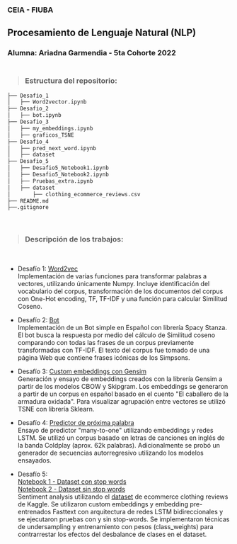 ### CEIA - FIUBA

## **Procesamiento de Lenguaje Natural (NLP)**<br />

### Alumna: Ariadna Garmendia - 5ta Cohorte 2022 <br /><br />


> ### Estructura del repositorio:<br />
```bash
├── Desafio_1
│   ├── Word2vector.ipynb
├── Desafio_2
│   ├── bot.ipynb
├── Desafio_3
│   ├── my_embeddings.ipynb
│   ├── graficos_TSNE
├── Desafio_4
│   ├── pred_next_word.ipynb
│   ├── dataset
├── Desafio_5
│   ├── Desafio5_Notebook1.ipynb
│   ├── Desafio5_Notebook2.ipynb
│   ├── Pruebas_extra.ipynb
│   ├── dataset
│       ├── clothing_ecommerce_reviews.csv
├── README.md
├──.gitignore
```
<br />

> ###  Descripción de los trabajos: <br />
<br />

*   Desafío 1: [Word2vec](https://github.com/arigarmendia/NLP/blob/main/Desafio_1/Word2vector.ipynb)<br />
    Implementación de varias funciones para transformar palabras a vectores, utilizando únicamente Numpy. Incluye identificación del vocabulario del corpus, transformación de los documentos del corpus con One-Hot encoding, TF, TF-IDF y una función para calcular Similitud Coseno.  

*   Desafío 2: [Bot](https://github.com/arigarmendia/NLP/blob/main/Desafio_2/bot.ipynb) <br />
    Implementación de un Bot simple en Español con librería Spacy Stanza. El bot busca la respuesta por medio del cálculo de Similitud coseno comparando con todas las frases de un corpus previamente transformadas con TF-IDF. El texto del corpus fue tomado de una página Web que contiene frases icónicas de los Simpsons. 

*   Desafío 3: [Custom embeddings con Gensim](https://github.com/arigarmendia/NLP/tree/main/Desafio_3) <br />
    Generación y ensayo de embeddings creados con la librería Gensim a partir de los modelos CBOW y Skipgram. Los embeddings se generaron a partir de un corpus en español basado en el cuento "El caballero de la armadura oxidada". Para visualizar agrupación entre vectores se utilizó TSNE con librería Sklearn.

*   Desafío 4: [Predictor de próxima palabra](https://github.com/arigarmendia/NLP/blob/main/Desafio_4/pred_next_word.ipynb) <br />
    Ensayo de predictor "many-to-one" utilizando embeddings y redes LSTM. Se utilizó un corpus basado en letras de canciones en inglés de la banda Coldplay (aprox. 62k palabras). Adicionalmente se probó un generador de secuencias autorregresivo utilizando los modelos ensayados.

*   Desafío 5: <br />
    [Notebook 1 - Dataset con stop words](https://github.com/arigarmendia/NLP/blob/main/Desafio_5/Desafio5_Notebook1.ipynb)<br />
    [Notebook 2 - Dataset sin stop words](https://github.com/arigarmendia/NLP/blob/main/Desafio_5/Desafio5_Notebook2.ipynb)<br />
    Sentiment analysis utilizando el [dataset](https://www.kaggle.com/datasets/nicapotato/womens-ecommerce-clothing-reviews/code) de ecommerce clothing reviews de Kaggle. Se utilizaron custom embeddings y embedding pre-entrenados Fasttext con arquitectura de redes LSTM bidireccionales y se ejecutaron pruebas con y sin stop-words. Se implementaron técnicas de undersampling y entrenamiento con pesos (class_weights) para contrarrestar los efectos del desbalance de clases en el dataset.